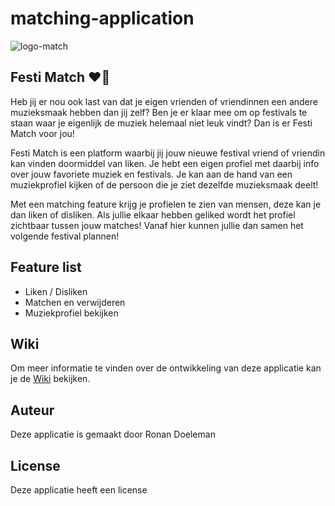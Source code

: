 # matching-application

![logo-match](https://user-images.githubusercontent.com/56078226/225392113-435a3d36-d16a-41fa-b722-f6d8f500fc28.png)

## Festi Match ❤️🎉

Heb jij er nou ook last van dat je eigen vrienden of vriendinnen een andere muzieksmaak hebben dan jij zelf? Ben je er klaar mee om op festivals te staan waar je eigenlijk de muziek helemaal niet leuk vindt? Dan is er Festi Match voor jou!

Festi Match is een platform waarbij jij jouw nieuwe festival vriend of vriendin kan vinden doormiddel van liken. Je hebt een eigen profiel met daarbij info over jouw favoriete muziek en festivals. Je kan aan de hand van een muziekprofiel kijken of de persoon die je ziet dezelfde muzieksmaak deelt!

Met een matching feature krijg je profielen te zien van mensen, deze kan je dan liken of disliken. Als jullie elkaar hebben geliked wordt het profiel zichtbaar tussen jouw matches! Vanaf hier kunnen jullie dan samen het volgende festival plannen!

## Feature list

- Liken / Disliken
- Matchen en verwijderen
- Muziekprofiel bekijken

## Wiki

Om meer informatie te vinden over de ontwikkeling van deze applicatie kan je de [Wiki](https://github.com/RonanDoeleman/matching-application/wiki) bekijken.

## Auteur

Deze applicatie is gemaakt door Ronan Doeleman

## License

Deze applicatie heeft een license 


